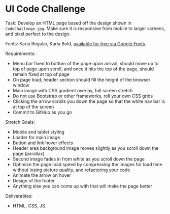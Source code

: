 # UI Code Challenge

Task: Develop an HTML page based off the design shown in `CodeChallenge.jpg`. Make sure it is responsive from mobile to larger screens, and pixel perfect to the design.

Fonts: Karla Regular, Karla Bold, [available for free via Google Fonts](https://fonts.google.com).

Requirements:
- Menu bar fixed to bottom of the page upon arrival, should move up to top of page upon scroll, and once it hits the top of the page, should remain fixed at top of page
- On page load, header section should fill the height of the browser window
- Main image with CSS gradient overlay, full screen stretch
- Do not use Bootstrap or other frameworks, roll your own CSS grids
- Clicking the arrow scrolls you down the page so that the white nav bar is at top of the screen
- Commit to GitHub as you go

Stretch Goals:
- Mobile and tablet styling
- Loader for main image
- Button and link hover effects
- Header area background image moves slightly as you scroll down the page (parallax)
- Second image fades in from white as you scroll down the page
- Optimize the page load speed by compressing the images for load time without losing picture quality, and refactoring your code
- Animate the arrow on hover
- Design of the footer
- Anything else you can come up with that will make the page better

Deliverables:
- HTML, CSS, JS.
